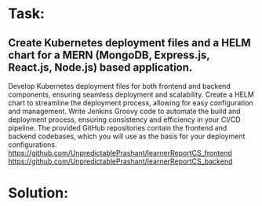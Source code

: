 # Task:
## Create  Kubernetes deployment files and a HELM chart for a MERN (MongoDB, Express.js, React.js, Node.js) based application.

Develop Kubernetes deployment files for both frontend and backend components, ensuring seamless deployment and scalability.
Create a HELM chart to streamline the deployment process, allowing for easy configuration and management.
Write Jenkins Groovy code to automate the build and deployment process, ensuring consistency and efficiency in your CI/CD pipeline.
The provided GitHub repositories contain the frontend and backend codebases, which you will use as the basis for your deployment configurations.
https://github.com/UnpredictablePrashant/learnerReportCS_frontend   
https://github.com/UnpredictablePrashant/learnerReportCS_backend

# Solution:

